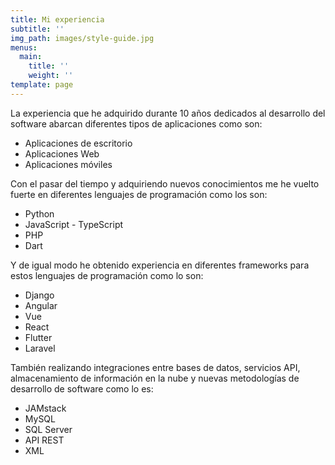 ```yaml
---
title: Mi experiencia
subtitle: ''
img_path: images/style-guide.jpg
menus:
  main:
    title: ''
    weight: ''
template: page
---
```

La experiencia que he adquirido durante 10 años dedicados al desarrollo del software abarcan diferentes tipos de aplicaciones como son:

* Aplicaciones de escritorio
* Aplicaciones Web
* Aplicaciones móviles

Con el pasar del tiempo y adquiriendo nuevos conocimientos me he vuelto fuerte en diferentes lenguajes de programación como los son: 

* Python
* JavaScript - TypeScript
* PHP
* Dart

Y de igual modo he obtenido experiencia en diferentes frameworks para estos lenguajes de programación como lo son:

* Django
* Angular
* Vue
* React
* Flutter
* Laravel

También realizando integraciones entre bases de datos, servicios API, almacenamiento de información en la nube y nuevas metodologías de desarrollo de software como lo es:

* JAMstack
* MySQL
* SQL Server
* API REST
* XML
